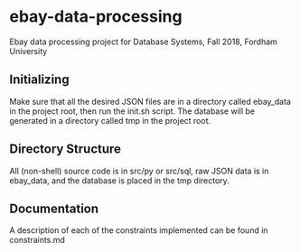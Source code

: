 # ebay-data-processing #

Ebay data processing project for Database Systems, Fall 2018, Fordham University

## Initializing ##

Make sure that all the desired JSON files are in a directory called ebay_data in
the project root, then run the init.sh script.  The database will be generated
in a directory called tmp in the project root.

## Directory Structure ##

All (non-shell) source code is in src/py or src/sql, raw JSON data is in
ebay_data, and the database is placed in the tmp directory.

## Documentation ##

A description of each of the constraints implemented can be found in
constraints.md
